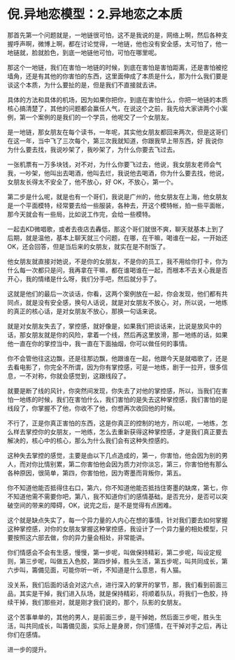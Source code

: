 # 倪.异地恋模型：2.异地恋之本质

那首先第一个问题就是，一地链很可怕，这不是我说的是，网络上啊，然后各种支握呼声啊，微博上啊，都在讨论觉得，一地链，他也没有安全感，太可怕了，他一地链就，脸就脸色，到底一地链他可怕，可怕在哪里呢。

那这个一地链，我们在害怕一地链的时候，到底在害怕是害怕距离，还是害怕被挖墙角，还是有其他的你害怕的东西，这里面伸成了本质是什么，那为什么我们要是谈这个本质，为什么要扯的是，但是我们不直接就去讲。

具体的方法和具体的机场，因为如果你把你，到底在害怕什么，你把一地链的本质核心搞清楚了，其他的问题都会赢任人气，在说这个之前，我先给大家讲两个小案例，第一个案例的是我们的一个学员，他呢交了一个女朋友。

是一地链，那女朋友在每个读书，一年呢，其实他女朋友都回来两次，但是这哥们在这一年，当中飞了三次每个，第三次我就知道，你跟我早上带东西，好 我说你为什么要去找，我说吵架了，我吵架了，为什么你要去飞过去。

一张机票有一万多块钱，对不对，为什么你要飞过去，他说，我女朋友老师会气我，一吵架，他叫出去喝酒，他叫去烂，我说他去喝酒，你为什么要去找，他说，女朋友长得太不安全了，他不放心，好 OK，不放心，第一个。

第二步是什么呢，就是也有一个哥们，我说是广州的，他女朋友在上海，他女朋友是一个平面模特，经常要去给一些服装，各种去，开这个模特帐，拍一些平面帐，那今天就会有一些局，比如说工作完，会给一些模特。

一起去KD微唱歌，或者去夜店去轟低，那这个哥们就很不爽，聊天就基本上到了后期，就是温他，基本上聊天就三个问题，在哪，在干嘛，喝谁在一起，一开始还OK，还会回答，但是当后来的女朋友，就实在是不耐饭了。

他女朋友就直接对她说，不是你的女朋友，不是你的员工，我不用给你打卡，你为什么每一次都只是问，我再拿在干嘛，都在谁喝谁在一起，而根本不去关心我是否开心，我的情绪是什么呀，我们分手吧，然后就分手了。

这就是他们的最后一次谈话，你看，这两个案例放在一起，你会发现，他们都有共同点，就是没有安全感，换句人话说，就是对女朋友不放心，对，所以说，一地练的真正的核心话，是对女朋友不放心，那换一句话来说。

就是对女朋友失去了，掌控感，就好像是，如果我们把谈话来，比说是放风中的话，那女朋友就是你的风险，拿着一个线，然后再这里放滑，那一地练的话，如果他一直在你的掌控当中，我一直在下面抽烟，你可以做任何的事情。

你不会管他往这边飘，还是往那边飘，他跟谁在一起，他跟今天是就唱歌了，还是去看电影了，你完全不所谓，因为你有掌控感，可是一地练，剧于一拉开，很多信息，一不对称，你就会感觉到，这跟线段了。

就要是断了线的风针，你突然间发现，你失去了对他的掌控感，所以，当我们在害怕一地练的时候，我们在害怕什么，我们害怕的是失去这种掌控感，我们害怕的是线段了，你掌握不了他，你收不了他，你想再次收回他的时候。

不行了，正是你真正害怕的东西，这是你真正的控制的地方，所以呢，一地练，怎么样去掌控你的女朋友，一地练，怎么去重新获得这种掌控感，才是我们真正要去解决的，核心中的核心，那么为什么我们会有这种失控感的。

这种失去掌控的感觉，主要是由以下几点造成的，第一，你害怕，他会因为别的男人，而对你比情别累，第二你害怕他会因为质力对你淡忘，第三，你害怕他有那么各种原因，很简单，第四，你害怕他，因为寄墨而背叛你，第五。

你不知道他能否抵得住右口，第六，你不知道他能否抵挡住寄墨的缺席，第七，你不知道他需不需要你吧，第八，我不知道你们的感情基础，是否充分，是否可以突破空间的带来的障碍，OK，说完之后，是不是觉得有点困难。

这个就是缺点失实了，每一个异力量的人内心在想的事情，针对我们要去如何掌握这种掌控感，对你的女朋友掌握这种掌控感，我设计了一个异力量的相处模型，只要按照这六部去做，你的异力量会相处，非常能讲。

你们情感会不会有生感，慢慢，第一步呢，叫做保持精彩，第二步呢，叫设定规则，第三步呢，叫做五入色胶，第四步掉，胜头生活，第五步呢，叫共同成长，第六步叫，籌備见面，可能你听一听，不知道是什么意思，有人猫。

没关系，我们后面的话会对这六点，进行深入的掌开的掌节，那，我们看到前面三品，其实是干掉，我们进入队场，就是保持精彩，将顺着队队，将我们一色胶，持续干掉，我们那些对，就是刚才我们说的，那个，队影的女朋友。

这个苦事单单的，其他的男人，是前面三步，是干掉她，然后面三步呢，胜头生活，叫共同成长，叫籌備见面，实际上是身房，你们感情，在干掉对手之后，再让你们在感情。

进一步的提升。